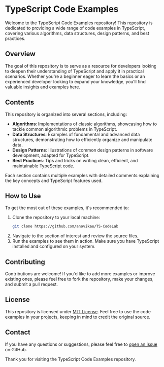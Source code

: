 # TypeScript Code Examples

Welcome to the TypeScript Code Examples repository! This repository is dedicated to providing a wide range of code examples in TypeScript, covering various algorithms, data structures, design patterns, and best practices.

## Overview

The goal of this repository is to serve as a resource for developers looking to deepen their understanding of TypeScript and apply it in practical scenarios. Whether you're a beginner eager to learn the basics or an experienced developer looking to expand your knowledge, you'll find valuable insights and examples here.

## Contents

This repository is organized into several sections, including:

- **Algorithms**: Implementations of classic algorithms, showcasing how to tackle common algorithmic problems in TypeScript.
- **Data Structures**: Examples of fundamental and advanced data structures, demonstrating how to efficiently organize and manipulate data.
- **Design Patterns**: Illustrations of common design patterns in software development, adapted for TypeScript.
- **Best Practices**: Tips and tricks on writing clean, efficient, and maintainable TypeScript code.

Each section contains multiple examples with detailed comments explaining the key concepts and TypeScript features used.

## How to Use

To get the most out of these examples, it's recommended to:

1. Clone the repository to your local machine:
    ```bash
    git clone https://github.com/anovikau/TS-CodeLab
    ```
2. Navigate to the section of interest and review the source files.
3. Run the examples to see them in action. Make sure you have TypeScript installed and configured on your system.

## Contributing

Contributions are welcome! If you'd like to add more examples or improve existing ones, please feel free to fork the repository, make your changes, and submit a pull request.

## License

This repository is licensed under [MIT License](LICENSE). Feel free to use the code examples in your projects, keeping in mind to credit the original source.

## Contact

If you have any questions or suggestions, please feel free to [open an issue](https://github.com/anovikau/TS-CodeLab/issues) on GitHub.

Thank you for visiting the TypeScript Code Examples repository.
